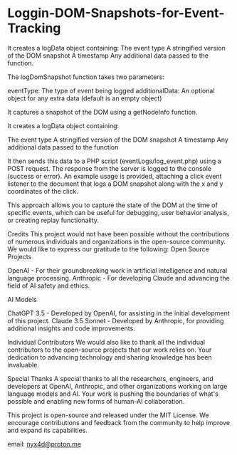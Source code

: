 # Loggin-DOM-Snapshots-for-Event-Tracking
It creates a logData object containing:  The event type A stringified version of the DOM snapshot A timestamp Any additional data passed to the function.


The logDomSnapshot function takes two parameters:

eventType: The type of event being logged
additionalData: An optional object for any extra data (default is an empty object)


It captures a snapshot of the DOM using a getNodeInfo function.


It creates a logData object containing:

The event type
A stringified version of the DOM snapshot
A timestamp
Any additional data passed to the function


It then sends this data to a PHP script (eventLogs/log_event.php) using a POST request.
The response from the server is logged to the console (success or error).
An example usage is provided, attaching a click event listener to the document that logs a DOM snapshot along with the x and y coordinates of the click.

This approach allows you to capture the state of the DOM at the time of specific events, which can be useful for debugging, user behavior analysis, or creating replay functionality.

Credits
This project would not have been possible without the contributions of numerous individuals and organizations in the open-source community. We would like to express our gratitude to the following:
Open Source Projects

OpenAI - For their groundbreaking work in artificial intelligence and natural language processing.
Anthropic - For developing Claude and advancing the field of AI safety and ethics.

AI Models

ChatGPT 3.5 - Developed by OpenAI, for assisting in the initial development of this project.
Claude 3.5 Sonnet - Developed by Anthropic, for providing additional insights and code improvements.

Individual Contributors
We would also like to thank all the individual contributors to the open-source projects that our work relies on. Your dedication to advancing technology and sharing knowledge has been invaluable.

Special Thanks
A special thanks to all the researchers, engineers, and developers at OpenAI, Anthropic, and other organizations working on large language models and AI. Your work is pushing the boundaries of what's possible and enabling new forms of human-AI collaboration.

This project is open-source and released under the MIT License. We encourage contributions and feedback from the community to help improve and expand its capabilities.

email: nyx4d@proton.me